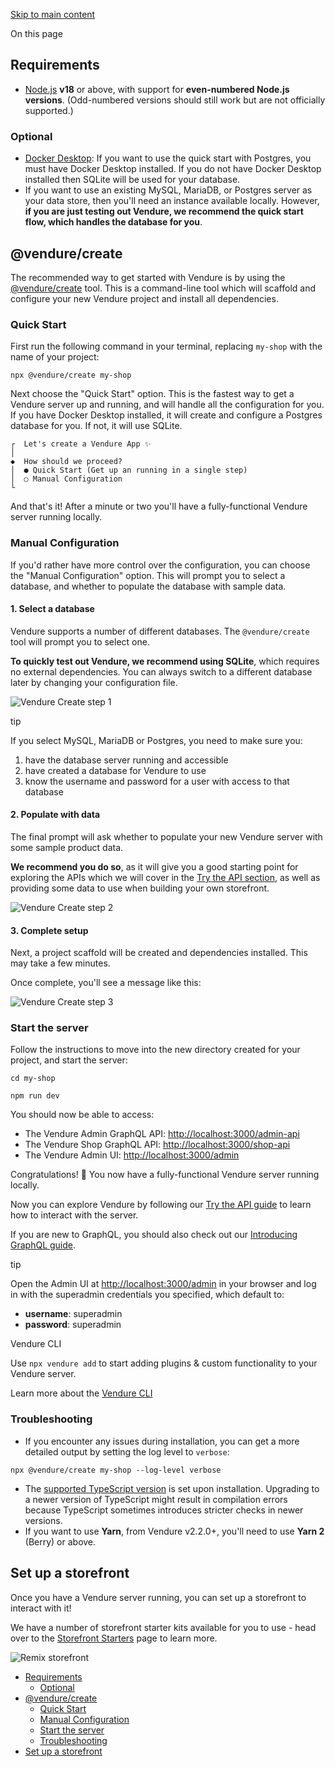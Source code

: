 [Skip to main content](https://docs.vendure.io/guides/getting-started/installation/#__docusaurus_skipToContent_fallback)

On this page

## Requirements [​](https://docs.vendure.io/guides/getting-started/installation/\#requirements "Direct link to Requirements")

- [Node.js](https://nodejs.org/en/) **v18** or above, with support for **even-numbered Node.js versions**. (Odd-numbered versions should still work but are not officially supported.)

### Optional [​](https://docs.vendure.io/guides/getting-started/installation/\#optional "Direct link to Optional")

- [Docker Desktop](https://www.docker.com/products/docker-desktop/): If you want to use the quick start with Postgres, you must have Docker Desktop installed. If you do not have Docker Desktop installed
then SQLite will be used for your database.
- If you want to use an existing MySQL, MariaDB, or Postgres server as your data store, then you'll need an instance available locally. However, **if you are just testing out Vendure, we recommend the quick start flow, which handles the database for you**.

## @vendure/create [​](https://docs.vendure.io/guides/getting-started/installation/\#vendurecreate "Direct link to @vendure/create")

The recommended way to get started with Vendure is by using the [@vendure/create](https://github.com/vendure-ecommerce/vendure/tree/master/packages/create) tool. This is a command-line tool which will scaffold and configure your new Vendure project and install all dependencies.

### Quick Start [​](https://docs.vendure.io/guides/getting-started/installation/\#quick-start "Direct link to Quick Start")

First run the following command in your terminal, replacing `my-shop` with the name of your project:

```codeBlockLines_e6Vv
npx @vendure/create my-shop

```

Next choose the "Quick Start" option. This is the fastest way to get a Vendure server up and running, and will handle
all the configuration for you. If you have Docker Desktop installed, it will create and configure a Postgres database for you. If not, it will use SQLite.

```codeBlockLines_e6Vv
┌  Let's create a Vendure App ✨
│
◆  How should we proceed?
│  ● Quick Start (Get up an running in a single step)
│  ○ Manual Configuration
└

```

And that's it! After a minute or two you'll have a fully-functional Vendure server running locally.

### Manual Configuration [​](https://docs.vendure.io/guides/getting-started/installation/\#manual-configuration "Direct link to Manual Configuration")

If you'd rather have more control over the configuration, you can choose the "Manual Configuration" option.
This will prompt you to select a database, and whether to populate the database with sample data.

#### 1\. Select a database [​](https://docs.vendure.io/guides/getting-started/installation/\#1-select-a-database "Direct link to 1. Select a database")

Vendure supports a number of different databases. The `@vendure/create` tool will prompt you to select one.

**To quickly test out Vendure, we recommend using SQLite**, which requires no external dependencies. You can always switch to a different database later by changing your configuration file.

![Vendure Create step 1](https://docs.vendure.io/assets/images/create-1-2cfad0b02eebe42e325dd6ca98150cb2.webp)

tip

If you select MySQL, MariaDB or Postgres, you need to make sure you:

1. have the database server running and accessible
2. have created a database for Vendure to use
3. know the username and password for a user with access to that database

#### 2\. Populate with data [​](https://docs.vendure.io/guides/getting-started/installation/\#2-populate-with-data "Direct link to 2. Populate with data")

The final prompt will ask whether to populate your new Vendure server with some sample product data.

**We recommend you do so**, as it will give you a good starting point for exploring the APIs which we will cover
in the [Try the API section](https://docs.vendure.io/guides/getting-started/try-the-api/), as well as providing some data to use when
building your own storefront.

![Vendure Create step 2](https://docs.vendure.io/assets/images/create-2-e8a18682ffcd8a5f3e1b8a688060b184.webp)

#### 3\. Complete setup [​](https://docs.vendure.io/guides/getting-started/installation/\#3-complete-setup "Direct link to 3. Complete setup")

Next, a project scaffold will be created and dependencies installed. This may take a few minutes.

Once complete, you'll see a message like this:

![Vendure Create step 3](https://docs.vendure.io/assets/images/create-3-1c1d9d00545f9718d2e291b6d45f259d.webp)

### Start the server [​](https://docs.vendure.io/guides/getting-started/installation/\#start-the-server "Direct link to Start the server")

Follow the instructions to move into the new directory created for your project, and start the server:

```codeBlockLines_e6Vv
cd my-shop

npm run dev

```

You should now be able to access:

- The Vendure Admin GraphQL API: [http://localhost:3000/admin-api](http://localhost:3000/admin-api)
- The Vendure Shop GraphQL API: [http://localhost:3000/shop-api](http://localhost:3000/shop-api)
- The Vendure Admin UI: [http://localhost:3000/admin](http://localhost:3000/admin)

Congratulations! 🥳 You now have a fully-functional Vendure server running locally.

Now you can explore Vendure by following our [Try the API guide](https://docs.vendure.io/guides/getting-started/try-the-api/) to learn how to interact with the server.

If you are new to GraphQL, you should also check out our [Introducing GraphQL guide](https://docs.vendure.io/guides/getting-started/graphql-intro/).

tip

Open the Admin UI at [http://localhost:3000/admin](http://localhost:3000/admin) in your browser and log in with the superadmin credentials you specified, which default to:

- **username**: superadmin
- **password**: superadmin

Vendure CLI

Use `npx vendure add` to start adding plugins & custom functionality to your Vendure server.

Learn more about the [Vendure CLI](https://docs.vendure.io/guides/developer-guide/cli/)

### Troubleshooting [​](https://docs.vendure.io/guides/getting-started/installation/\#troubleshooting "Direct link to Troubleshooting")

- If you encounter any issues during installation, you can get a more detailed output by setting the log level to `verbose`:




```codeBlockLines_e6Vv
npx @vendure/create my-shop --log-level verbose

```

- The [supported TypeScript version](https://github.com/vendure-ecommerce/vendure/blob/master/packages/create/src/constants.ts#L7) is set upon installation. Upgrading to a newer version of TypeScript might result in compilation errors because
TypeScript sometimes introduces stricter checks in newer versions.
- If you want to use **Yarn**, from Vendure v2.2.0+, you'll need to use **Yarn 2** (Berry) or above.

## Set up a storefront [​](https://docs.vendure.io/guides/getting-started/installation/\#set-up-a-storefront "Direct link to Set up a storefront")

Once you have a Vendure server running, you can set up a storefront to interact with it!

We have a number of storefront starter kits available for you to use - head over to the [Storefront Starters](https://docs.vendure.io/guides/storefront/storefront-starters/)
page to learn more.

![Remix storefront](https://docs.vendure.io/assets/images/remix-storefront-8ed426b1b737249bf2676945ab9cca94.webp)

- [Requirements](https://docs.vendure.io/guides/getting-started/installation/#requirements)
  - [Optional](https://docs.vendure.io/guides/getting-started/installation/#optional)
- [@vendure/create](https://docs.vendure.io/guides/getting-started/installation/#vendurecreate)
  - [Quick Start](https://docs.vendure.io/guides/getting-started/installation/#quick-start)
  - [Manual Configuration](https://docs.vendure.io/guides/getting-started/installation/#manual-configuration)
  - [Start the server](https://docs.vendure.io/guides/getting-started/installation/#start-the-server)
  - [Troubleshooting](https://docs.vendure.io/guides/getting-started/installation/#troubleshooting)
- [Set up a storefront](https://docs.vendure.io/guides/getting-started/installation/#set-up-a-storefront)